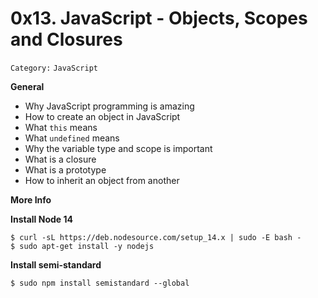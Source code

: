 # 0x13. JavaScript - Objects, Scopes and Closures
`Category:` `JavaScript`

**General**

- Why JavaScript programming is amazing
- How to create an object in JavaScript
- What `this` means
- What `undefined` means
- Why the variable type and scope is important
- What is a closure
- What is a prototype
- How to inherit an object from another

**More Info**

**Install Node 14**

```shell
$ curl -sL https://deb.nodesource.com/setup_14.x | sudo -E bash -
$ sudo apt-get install -y nodejs
```

**Install semi-standard**

```shell
$ sudo npm install semistandard --global
```
